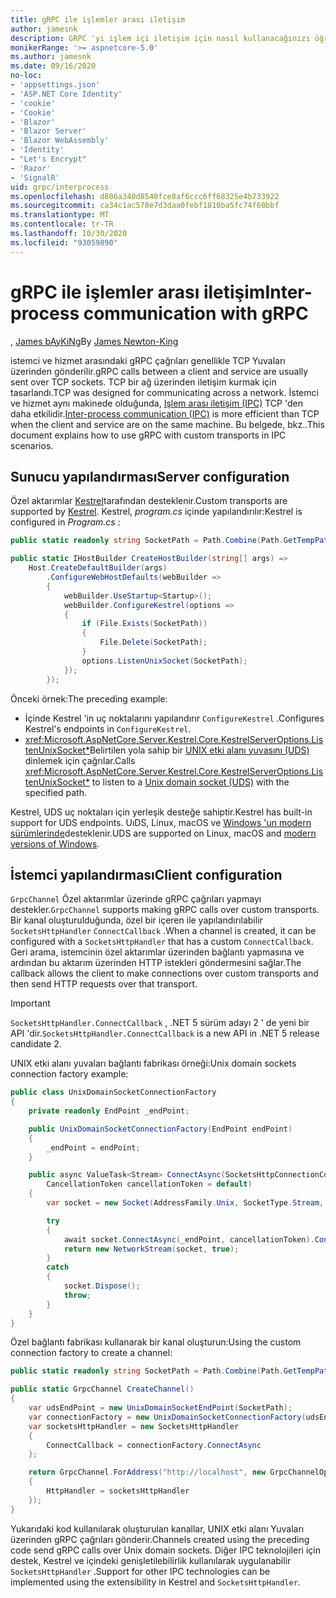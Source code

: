 ```yaml
---
title: gRPC ile işlemler arası iletişim
author: jamesnk
description: GRPC 'yi işlem içi iletişim için nasıl kullanacağınızı öğrenin.
monikerRange: '>= aspnetcore-5.0'
ms.author: jamesnk
ms.date: 09/16/2020
no-loc:
- 'appsettings.json'
- 'ASP.NET Core Identity'
- 'cookie'
- 'Cookie'
- 'Blazor'
- 'Blazor Server'
- 'Blazor WebAssembly'
- 'Identity'
- "Let's Encrypt"
- 'Razor'
- 'SignalR'
uid: grpc/interprocess
ms.openlocfilehash: d806a340d8540fce8af6ccc6ff68325e4b733922
ms.sourcegitcommit: ca34c1ac578e7d3daa0febf1810ba5fc74f60bbf
ms.translationtype: MT
ms.contentlocale: tr-TR
ms.lasthandoff: 10/30/2020
ms.locfileid: "93059890"
---
```

# <a name="inter-process-communication-with-grpc"></a><span data-ttu-id="34533-103">gRPC ile işlemler arası iletişim</span><span class="sxs-lookup"><span data-stu-id="34533-103">Inter-process communication with gRPC</span></span>

<span data-ttu-id="34533-104">, [James bAyKiNg](https://twitter.com/jamesnk)</span><span class="sxs-lookup"><span data-stu-id="34533-104">By [James Newton-King](https://twitter.com/jamesnk)</span></span>

<span data-ttu-id="34533-105">istemci ve hizmet arasındaki gRPC çağrıları genellikle TCP Yuvaları üzerinden gönderilir.</span><span class="sxs-lookup"><span data-stu-id="34533-105">gRPC calls between a client and service are usually sent over TCP sockets.</span></span> <span data-ttu-id="34533-106">TCP bir ağ üzerinden iletişim kurmak için tasarlandı.</span><span class="sxs-lookup"><span data-stu-id="34533-106">TCP was designed for communicating across a network.</span></span> <span data-ttu-id="34533-107">İstemci ve hizmet aynı makinede olduğunda, [Işlem arası iletişim (IPC)](https://wikipedia.org/wiki/Inter-process_communication) TCP 'den daha etkilidir.</span><span class="sxs-lookup"><span data-stu-id="34533-107">[Inter-process communication (IPC)](https://wikipedia.org/wiki/Inter-process_communication) is more efficient than TCP when the client and service are on the same machine.</span></span> <span data-ttu-id="34533-108">Bu belgede, bkz..</span><span class="sxs-lookup"><span data-stu-id="34533-108">This document explains how to use gRPC with custom transports in IPC scenarios.</span></span>

## <a name="server-configuration"></a><span data-ttu-id="34533-109">Sunucu yapılandırması</span><span class="sxs-lookup"><span data-stu-id="34533-109">Server configuration</span></span>

<span data-ttu-id="34533-110">Özel aktarımlar [Kestrel](xref:fundamentals/servers/kestrel)tarafından desteklenir.</span><span class="sxs-lookup"><span data-stu-id="34533-110">Custom transports are supported by [Kestrel](xref:fundamentals/servers/kestrel).</span></span> <span data-ttu-id="34533-111">Kestrel, *program.cs* içinde yapılandırılır:</span><span class="sxs-lookup"><span data-stu-id="34533-111">Kestrel is configured in *Program.cs* :</span></span>

```csharp
public static readonly string SocketPath = Path.Combine(Path.GetTempPath(), "socket.tmp");

public static IHostBuilder CreateHostBuilder(string[] args) =>
    Host.CreateDefaultBuilder(args)
        .ConfigureWebHostDefaults(webBuilder =>
        {
            webBuilder.UseStartup<Startup>();
            webBuilder.ConfigureKestrel(options =>
            {
                if (File.Exists(SocketPath))
                {
                    File.Delete(SocketPath);
                }
                options.ListenUnixSocket(SocketPath);
            });
        });
```

<span data-ttu-id="34533-112">Önceki örnek:</span><span class="sxs-lookup"><span data-stu-id="34533-112">The preceding example:</span></span>

* <span data-ttu-id="34533-113">İçinde Kestrel 'in uç noktalarını yapılandırır `ConfigureKestrel` .</span><span class="sxs-lookup"><span data-stu-id="34533-113">Configures Kestrel's endpoints in `ConfigureKestrel`.</span></span>
* <span data-ttu-id="34533-114"><xref:Microsoft.AspNetCore.Server.Kestrel.Core.KestrelServerOptions.ListenUnixSocket*>Belirtilen yola sahip bir [UNIX etki alanı yuvasını (UDS)](https://wikipedia.org/wiki/Unix_domain_socket) dinlemek için çağrılar.</span><span class="sxs-lookup"><span data-stu-id="34533-114">Calls <xref:Microsoft.AspNetCore.Server.Kestrel.Core.KestrelServerOptions.ListenUnixSocket*> to listen to a [Unix domain socket (UDS)](https://wikipedia.org/wiki/Unix_domain_socket) with the specified path.</span></span>

<span data-ttu-id="34533-115">Kestrel, UDS uç noktaları için yerleşik desteğe sahiptir.</span><span class="sxs-lookup"><span data-stu-id="34533-115">Kestrel has built-in support for UDS endpoints.</span></span> <span data-ttu-id="34533-116">UıDS, Linux, macOS ve [Windows 'un modern sürümlerinde](https://devblogs.microsoft.com/commandline/af_unix-comes-to-windows/)desteklenir.</span><span class="sxs-lookup"><span data-stu-id="34533-116">UDS are supported on Linux, macOS and [modern versions of Windows](https://devblogs.microsoft.com/commandline/af_unix-comes-to-windows/).</span></span>

## <a name="client-configuration"></a><span data-ttu-id="34533-117">İstemci yapılandırması</span><span class="sxs-lookup"><span data-stu-id="34533-117">Client configuration</span></span>

<span data-ttu-id="34533-118">`GrpcChannel` Özel aktarımlar üzerinde gRPC çağrıları yapmayı destekler.</span><span class="sxs-lookup"><span data-stu-id="34533-118">`GrpcChannel` supports making gRPC calls over custom transports.</span></span> <span data-ttu-id="34533-119">Bir kanal oluşturulduğunda, özel bir içeren ile yapılandırılabilir `SocketsHttpHandler` `ConnectCallback` .</span><span class="sxs-lookup"><span data-stu-id="34533-119">When a channel is created, it can be configured with a `SocketsHttpHandler` that has a custom `ConnectCallback`.</span></span> <span data-ttu-id="34533-120">Geri arama, istemcinin özel aktarımlar üzerinden bağlantı yapmasına ve ardından bu aktarım üzerinden HTTP istekleri göndermesini sağlar.</span><span class="sxs-lookup"><span data-stu-id="34533-120">The callback allows the client to make connections over custom transports and then send HTTP requests over that transport.</span></span>

> [!IMPORTANT]
> <span data-ttu-id="34533-121">`SocketsHttpHandler.ConnectCallback` , .NET 5 sürüm adayı 2 ' de yeni bir API 'dir.</span><span class="sxs-lookup"><span data-stu-id="34533-121">`SocketsHttpHandler.ConnectCallback` is a new API in .NET 5 release candidate 2.</span></span>

<span data-ttu-id="34533-122">UNIX etki alanı yuvaları bağlantı fabrikası örneği:</span><span class="sxs-lookup"><span data-stu-id="34533-122">Unix domain sockets connection factory example:</span></span>

```csharp
public class UnixDomainSocketConnectionFactory
{
    private readonly EndPoint _endPoint;

    public UnixDomainSocketConnectionFactory(EndPoint endPoint)
    {
        _endPoint = endPoint;
    }

    public async ValueTask<Stream> ConnectAsync(SocketsHttpConnectionContext _,
        CancellationToken cancellationToken = default)
    {
        var socket = new Socket(AddressFamily.Unix, SocketType.Stream, ProtocolType.Unspecified);

        try
        {
            await socket.ConnectAsync(_endPoint, cancellationToken).ConfigureAwait(false);
            return new NetworkStream(socket, true);
        }
        catch
        {
            socket.Dispose();
            throw;
        }
    }
}
```

<span data-ttu-id="34533-123">Özel bağlantı fabrikası kullanarak bir kanal oluşturun:</span><span class="sxs-lookup"><span data-stu-id="34533-123">Using the custom connection factory to create a channel:</span></span>

```csharp
public static readonly string SocketPath = Path.Combine(Path.GetTempPath(), "socket.tmp");

public static GrpcChannel CreateChannel()
{
    var udsEndPoint = new UnixDomainSocketEndPoint(SocketPath);
    var connectionFactory = new UnixDomainSocketConnectionFactory(udsEndPoint);
    var socketsHttpHandler = new SocketsHttpHandler
    {
        ConnectCallback = connectionFactory.ConnectAsync
    };

    return GrpcChannel.ForAddress("http://localhost", new GrpcChannelOptions
    {
        HttpHandler = socketsHttpHandler
    });
}
```

<span data-ttu-id="34533-124">Yukarıdaki kod kullanılarak oluşturulan kanallar, UNIX etki alanı Yuvaları üzerinden gRPC çağrıları gönderir.</span><span class="sxs-lookup"><span data-stu-id="34533-124">Channels created using the preceding code send gRPC calls over Unix domain sockets.</span></span> <span data-ttu-id="34533-125">Diğer IPC teknolojileri için destek, Kestrel ve içindeki genişletilebilirlik kullanılarak uygulanabilir `SocketsHttpHandler` .</span><span class="sxs-lookup"><span data-stu-id="34533-125">Support for other IPC technologies can be implemented using the extensibility in Kestrel and `SocketsHttpHandler`.</span></span>

